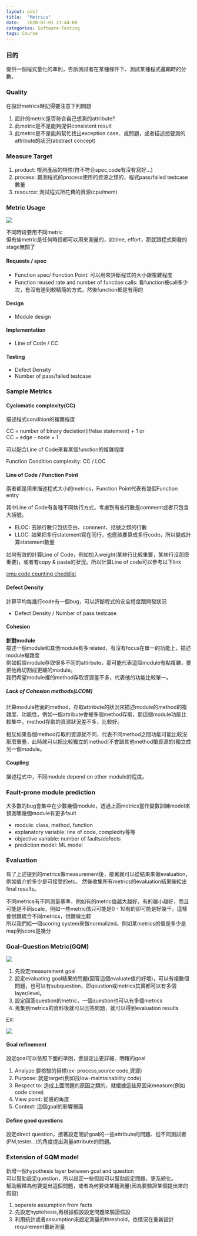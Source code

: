 ```yaml
---
layout: post
title:  "Metrics"
date:   2020-07-01 21:44:00
categories: Software-Testing
tags: Course
---
```


### 目的

提供一個程式量化的準則，告訴測試者在某種條件下、測試某種程式邏輯時的分數。

### Quality

在設計metrics時記得要注意下列問題<br />
1. 設計的metric是否符合自己想測的attribute?
2. 此metric是不是能夠提供consistent result
3. 此metric是不是能夠幫忙找出exception case、或問題，或者描述想要測的attribute的狀況(abstract concept)

### Measure Target

1. product: 檢測產品的特性(符不符合spec,code有沒有寫好...)
2. process: 觀測程式的process使用的資源之類的，程式pass/failed testcase數量
3. resource: 測試程式所花費的資源(cpu/mem)

### Metric Usage

![](/assets/images/notes/softwaretest/2-1.jpg)

不同時段要用不同metric<br />
但有些metric是任何時段都可以用來測量的，如time, effort，那就跟程式開發的stage無關了

#### Requests / spec

- Function spec/ Function Point: 可以用來評斷程式的大小跟複雜程度
- Function reused rate and number of function calls: 看function被call多少次，有沒有達到較精簡的方式，然後function都是有用的

#### Design

- Module design

#### Implementation

- Line of Code / CC

#### Testing

- Defect Density
- Number of pass/failed testcase

### Sample Metrics

#### Cyclomatic complexity(CC)

描述程式condition的複雜程度

CC = number of binary decistion(if/else statement) + 1
or <br />
CC = edge - node + 1

可以配合Line of Code來看某個function的複雜程度

Function Condition complexity: CC / LOC

#### Line of Code / Function Point

兩者都是用來描述程式大小的metrics，Function Point代表有幾個Function entry

其中Line of Code有各種不同執行方式，考慮到有些行數是comment或者只包含大括號。

- ELOC: 去除行數只包括空白、comment、括號之類的行數
- LLOC: 如果把多行statement寫在同行，也應該要算成多行code，所以變成計算statement數量

如何有效的計算Line of Code，例如加入weight(某些行比較重要，某些行沒那麼重要)，或者有copy & paste的狀況。所以計算Line of code可以參考以下link

[cmu code counting checklist](https://resources.sei.cmu.edu/asset_files/TechnicalReport/1992_005_001_16082.pdf)

#### Defect Density

計算平均每幾行code有一個bug，可以評斷程式的安全程度跟開發狀況

- Defect Density / Number of pass testcase

#### Cohesion

**針對module**<br />
描述一個module和其他module有多related，有沒有focus在單一的功能上，描述module複雜度<br />
例如假設module存取很多不同的attirbute，那可能代表這個module有點複雜，要把他再切割成更細的module。<br />
我們希望module裡的method存取資源差不多，代表他的功能比較單一。

##### Lack of Cohesion methods(LCOM)

計算module裡面的method，存取attribute的狀況來描述module的method的複雜度、功能性，例如一個attribute會被多個method存取，那這個module功能比較集中，method存取的資源狀況差不多，比較好。

相反如果各個method存取的資源就不同，代表不同method之間功能可能比較沒那麼重疊，此時就可以把比較獨立的method(不會跟其他method搶資源的)獨立成另一個module。

#### Coupling

描述程式中，不同module depend on other module的程度。

### Fault-prone module prediction

大多數的bug會集中在少數幾個module，透過上面metrics當作變數訓練model來預測哪幾個module有更多fault

- module: class, method, function
- explanatory variable: line of code, complexity等等
- objective variable: number of faults/defects
- prediction model: ML model

### Evaluation

有了上述提到的metrics做measurement後，接著就可以從結果來做evaluation，例如值介於多少是可接受的etc。
然後收集所有metrics的evaluation結果後給出final results。

不同metrics有不同測量基準，例如有的metric值越大越好，有的越小越好，而且可能是不同scale，例如一些metric值只可能是0 - 10有的卻可能是好幾千。這樣會很難統合不同metrics，很難做比較<br />
所以我們給一個scoring system來做normalized。例如某metrics的值是多少是map到score是幾分

### Goal-Question Metric(GQM)

![](/assets/images/notes/softwaretest/2-2.jpg)

1. 先設定measurement goal
2. 設定evaluating goal結果的問題(回答這個evaluate值的好壞)，可以有複數個問題，也可以有subquestion，即qeustion或metrics其實都可以有多個layer/level。
3. 設定回答question的metric，一個question也可以有多個metrics
4. 蒐集到metrics的資料後就可以回答問題，就可以得到evaluation results

EX:

![](/assets/images/notes/softwaretest/2-3.jpg)


#### Goal refinement

設定goal可以依照下面的準則，會設定出更詳細、明確的goal

1. Analyze:要檢驗的目標(ex: process,source code,資源)
2. Purpose: 就是target(例如找low-maintainability code)
3. Respect to: 造成上面問題的原因之類的，就根據這些原因來measure(例如code clone)
4. View point: 從誰的角度
5. Context: 這個goal的影響層面

#### Define good questions

設定direct question，接著設定關於goal的一些attribute的問題、從不同測試者(PM,tester...)的角度提出測量attribute的問題。

### Extension of GQM model

新增一個hypothesis layer between goal and question<br />
可以幫助設定question，所以設定一些假設可以幫助設定問題，更系統化。<br />
幫助解釋為何要提出這個問題，或者為何要做某種測量(因為要驗證某個提出來的假設)

1. seperate assumption from facts
2. 先設定hyptohesis,再根據假設設定問題來驗證假設
2. 利用統計或者assumption來設定測量的threshold，依情況在重新設計requirement重新測量
